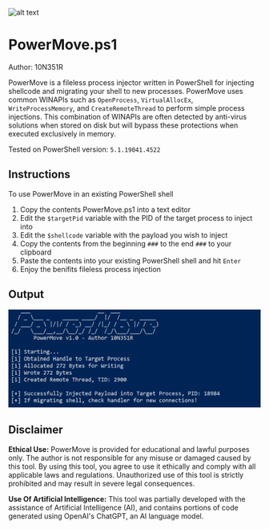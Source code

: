 ![alt text](https://github.com/10N351R/PowerMove/blob/main/Images/Logo_video2.gif)
# PowerMove.ps1
Author: 10N351R


PowerMove is a fileless process injector written in PowerShell for injecting shellcode and migrating your shell to new processes. PowerMove uses common WINAPIs such as `OpenProcess`, `VirtualAllocEx`, `WriteProcessMemory`, and `CreateRemoteThread` to perform simple process injections. This combination of WINAPIs are often detected by anti-virus solutions when stored on disk but will bypass these protections when executed exclusively in memory.

Tested on PowerShell version: `5.1.19041.4522`

## Instructions
To use PowerMove in an existing PowerShell shell
1. Copy the contents PowerMove.ps1 into a text editor
2. Edit the `$targetPid` variable with the PID of the target process to inject into
3. Edit the `$shellcode` variable with the payload you wish to inject
4. Copy the contents from the beginning `###` to the end `###` to your clipboard
5. Paste the contents into your existing PowerShell shell and hit `Enter`
6. Enjoy the benifits fileless process injection

## Output
![alt text](https://github.com/10N351R/PowerMove/blob/main/Images/PowerMove_output.png)

## Disclaimer
**Ethical Use:** PowerMove is provided for educational and lawful purposes only. The author is not responsible for any misuse or damaged caused by this tool. By using this tool, you agree to use it ethically and comply with all applicable laws and regulations. Unauthorized use of this tool is strictly prohibited and may result in severe legal consequences.

**Use Of Artificial Intelligence:** This tool was partially developed with the assistance of Artificial Intelligence (AI), and contains portions of code generated using OpenAI's ChatGPT, an AI language model.
